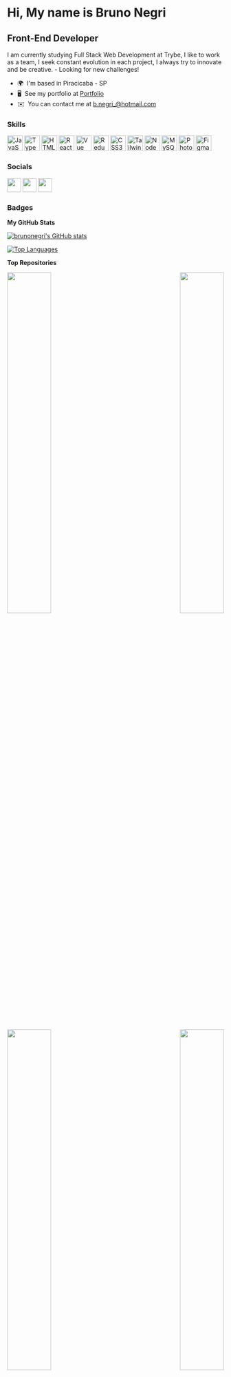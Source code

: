 Hi, My name is Bruno Negri
============================

Front-End Developer
-----------------------

I am currently studying Full Stack Web Development at Trybe, I like to work as a team, I seek constant evolution in each project, I always try to innovate and be creative. - Looking for new challenges!

* 🌍  I'm based in Piracicaba - SP
* 🖥️  See my portfolio at [Portfolio](http://https://brunonegri.netlify.app/)
* ✉️  You can contact me at [b.negri\_@hotmail.com](mailto:b.negri_@hotmail.com)

### Skills

<p align="left">
<a href="https://developer.mozilla.org/en-US/docs/Web/JavaScript" target="_blank" rel="noreferrer"><img src="https://raw.githubusercontent.com/danielcranney/readme-generator/main/public/icons/skills/javascript-colored.svg" width="36" height="36" alt="JavaScript" /></a>
<a href="https://www.typescriptlang.org/" target="_blank" rel="noreferrer"><img src="https://raw.githubusercontent.com/danielcranney/readme-generator/main/public/icons/skills/typescript-colored.svg" width="36" height="36" alt="TypeScript" /></a>
<a href="https://developer.mozilla.org/en-US/docs/Glossary/HTML5" target="_blank" rel="noreferrer"><img src="https://raw.githubusercontent.com/danielcranney/readme-generator/main/public/icons/skills/html5-colored.svg" width="36" height="36" alt="HTML5" /></a>
<a href="https://reactjs.org/" target="_blank" rel="noreferrer"><img src="https://raw.githubusercontent.com/danielcranney/readme-generator/main/public/icons/skills/react-colored.svg" width="36" height="36" alt="React" /></a>
<a href="https://vuejs.org/" target="_blank" rel="noreferrer"><img src="https://raw.githubusercontent.com/danielcranney/readme-generator/main/public/icons/skills/vuejs-colored.svg" width="36" height="36" alt="Vue" /></a>
<a href="https://redux.js.org/" target="_blank" rel="noreferrer"><img src="https://raw.githubusercontent.com/danielcranney/readme-generator/main/public/icons/skills/redux-colored.svg" width="36" height="36" alt="Redux" /></a>
<a href="https://www.w3.org/TR/CSS/#css" target="_blank" rel="noreferrer"><img src="https://raw.githubusercontent.com/danielcranney/readme-generator/main/public/icons/skills/css3-colored.svg" width="36" height="36" alt="CSS3" /></a>
<a href="https://tailwindcss.com/" target="_blank" rel="noreferrer"><img src="https://raw.githubusercontent.com/danielcranney/readme-generator/main/public/icons/skills/tailwindcss-colored.svg" width="36" height="36" alt="TailwindCSS" /></a>
<a href="https://nodejs.org/en/" target="_blank" rel="noreferrer"><img src="https://raw.githubusercontent.com/danielcranney/readme-generator/main/public/icons/skills/nodejs-colored.svg" width="36" height="36" alt="NodeJS" /></a>
<a href="https://www.mysql.com/" target="_blank" rel="noreferrer"><img src="https://raw.githubusercontent.com/danielcranney/readme-generator/main/public/icons/skills/mysql-colored.svg" width="36" height="36" alt="MySQL" /></a>
<a href="https://www.adobe.com/uk/products/photoshop.html" target="_blank" rel="noreferrer"><img src="https://raw.githubusercontent.com/danielcranney/readme-generator/main/public/icons/skills/photoshop-colored.svg" width="36" height="36" alt="Photoshop" /></a>
<a href="https://www.figma.com/" target="_blank" rel="noreferrer"><img src="https://raw.githubusercontent.com/danielcranney/readme-generator/main/public/icons/skills/figma-colored.svg" width="36" height="36" alt="Figma" /></a>
</p>


### Socials

<p align="left"> <a href="https://discord.com/users/154432538557939712" target="_blank" rel="noreferrer"><img src="https://raw.githubusercontent.com/danielcranney/readme-generator/main/public/icons/socials/discord.svg" width="32" height="32" /></a> <a href="https://www.github.com/brunonegri" target="_blank" rel="noreferrer"><img src="https://raw.githubusercontent.com/danielcranney/readme-generator/main/public/icons/socials/github.svg" width="32" height="32" /></a> <a href="https://www.linkedin.com/in/bruno-negri-dev/" target="_blank" rel="noreferrer"><img src="https://raw.githubusercontent.com/danielcranney/readme-generator/main/public/icons/socials/linkedin.svg" width="32" height="32" /></a></p>

### Badges

<b>My GitHub Stats</b>

<a href="http://www.github.com/brunonegri"><img src="https://github-readme-stats.vercel.app/api?username=brunonegri&show_icons=true&hide=&count_private=true&title_color=ffffff&text_color=ffffff&icon_color=14b8a6&bg_color=0f172aa&hide_border=true&show_icons=true" alt="brunonegri's GitHub stats" /></a>

<a href="https://github.com/brunonegri" align="left"><img src="https://github-readme-stats.vercel.app/api/top-langs/?username=brunonegri&langs_count=10&title_color=ffffff&text_color=ffffff&icon_color=14b8a6&bg_color=0f172aa&hide_border=true&locale=en&custom_title=Top%20%Languages" alt="Top Languages" /></a>

<b>Top Repositories</b>

<div width="100%" align="center"><a href="https://github.com/brunonegri/Portfolio-v2.0" align="left"><img align="left" width="45%" src="https://github-readme-stats.vercel.app/api/pin/?username=brunonegri&repo=Portfolio-v2.0&title_color=ffffff&text_color=ffffff&icon_color=14b8a6&bg_color=27272a&hide_border=true&locale=en" /></a><a href="https://github.com/brunonegri/App-Recipe-Baratie" align="right"><img align="right" width="45%" src="https://github-readme-stats.vercel.app/api/pin/?username=brunonegri&repo=App-Recipe-Baratie&title_color=ffffff&text_color=ffffff&icon_color=14b8a6&bg_color=27272a&hide_border=true&locale=en" /></a></div><br /><br /><br /><br /><br /><br /><br />


<div width="100%" align="center"><a href="https://github.com/brunonegri/BrN-Trybe-Wallet" align="left"><img align="left" width="45%" src="https://github-readme-stats.vercel.app/api/pin/?username=brunonegri&repo=BrN-Trybe-Wallet&title_color=ffffff&text_color=ffffff&icon_color=14b8a6&bg_color=27272a&hide_border=true&locale=en" /></a><a href="https://github.com/brunonegri/TriviaGame" align="right"><img align="right" width="45%" src="https://github-readme-stats.vercel.app/api/pin/?username=brunonegri&repo=TriviaGame&title_color=ffffff&text_color=ffffff&icon_color=14b8a6&bg_color=27272a&hide_border=true&locale=en" /></a></div>
